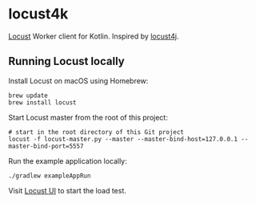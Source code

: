 # locust4k

[Locust](https://locust.io/) Worker client for Kotlin. Inspired by [locust4j](https://github.com/myzhan/locust4j).

## Running Locust locally

Install Locust on macOS using Homebrew:

```shell
brew update
brew install locust
```

Start Locust master from the root of this project:

```shell
# start in the root directory of this Git project
locust -f locust-master.py --master --master-bind-host=127.0.0.1 --master-bind-port=5557
```

Run the example application locally:

```shell
./gradlew exampleAppRun
```

Visit [Locust UI](http://localhost:8089/) to start the load test.
